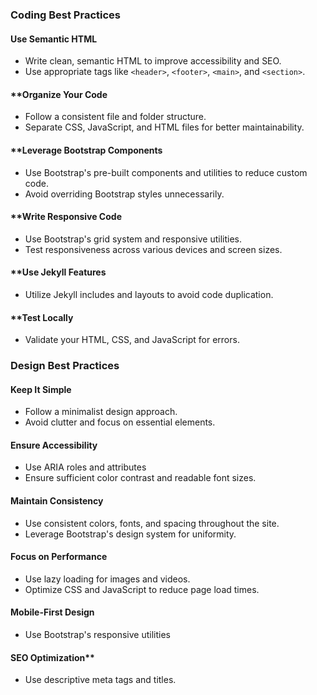 ### Coding Best Practices

#### Use Semantic HTML

- Write clean, semantic HTML to improve accessibility and SEO.
- Use appropriate tags like `<header>`, `<footer>`, `<main>`, and `<section>`.

#### **Organize Your Code

- Follow a consistent file and folder structure.
- Separate CSS, JavaScript, and HTML files for better maintainability.

#### **Leverage Bootstrap Components

- Use Bootstrap's pre-built components and utilities to reduce custom code.
- Avoid overriding Bootstrap styles unnecessarily.

#### **Write Responsive Code

- Use Bootstrap's grid system and responsive utilities.
- Test responsiveness across various devices and screen sizes.

#### **Use Jekyll Features

- Utilize Jekyll includes and layouts to avoid code duplication.

#### **Test Locally

- Validate your HTML, CSS, and JavaScript for errors.

### Design Best Practices

#### Keep It Simple

- Follow a minimalist design approach.
- Avoid clutter and focus on essential elements.

#### Ensure Accessibility

- Use ARIA roles and attributes
- Ensure sufficient color contrast and readable font sizes.

#### Maintain Consistency

- Use consistent colors, fonts, and spacing throughout the site.
- Leverage Bootstrap's design system for uniformity.

#### Focus on Performance

- Use lazy loading for images and videos.
- Optimize CSS and JavaScript to reduce page load times.

#### Mobile-First Design

- Use Bootstrap's responsive utilities

#### SEO Optimization**

- Use descriptive meta tags and titles.
